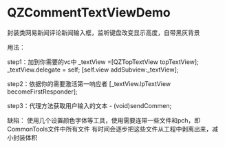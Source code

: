 # QZCommentTextViewDemo
封装类网易新闻评论新闻输入框，监听键盘改变显示高度，自带黑灰背景

用法：

step1：加到你需要的vc中
    _textView =[QZTopTextView topTextView];
    _textView.delegate = self;
    [self.view addSubview:_textView];

step2：依据你的需要激活第一响应者
     [_textView.lpTextView becomeFirstResponder];

step3：代理方法获取用户输入的文本
      - (void)sendCommen;
      
缺陷：
使用几个设置颜色字体等工具，使用需要连带一些文件和pch，即CommonTools文件中所有文件
有时间会逐步把这些文件从工程中剥离出来，减小封装体积
